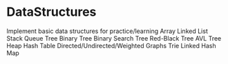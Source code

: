 # DataStructures
Implement basic data structures for practice/learning
Array
Linked List
Stack
Queue
Tree
Binary Tree
Binary Search Tree
Red-Black Tree
AVL Tree
Heap
Hash Table
Directed/Undirected/Weighted Graphs
Trie
Linked Hash Map
